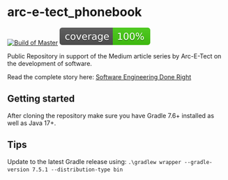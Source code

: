 # arc-e-tect_phonebook

[![Build of Master](https://github.com/Arc-E-Tect/arc-e-tect_phonebook/actions/workflows/build-of-master.yml/badge.svg?branch=master)](https://github.com/Arc-E-Tect/arc-e-tect_phonebook/actions/workflows/build-of-master.yml) ![JaCoCo Code Coverage](/.github/badges/jacoco.svg)


Public Repository in support of the Medium article series by Arc-E-Tect on the development of software.

Read the complete story here: [Software Engineering Done Right](https://medium.com/@Arc_E_Tect/software-engineering-done-right-de312acf5c0)

## Getting started
After cloning the repository make sure you have Gradle 7.6+ installed as well as Java 17+.

## Tips 
Update to the latest Gradle release using:
`.\gradlew wrapper --gradle-version 7.5.1 --distribution-type bin`
